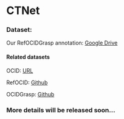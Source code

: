 # CTNet
### Dataset:
Our RefOCIDGrasp annotation: [Google Drive](https://drive.google.com/drive/folders/1tKdB7tIugG3hKUOCYzxjNajqSqnk6Wo0?usp=drive_link)
#### Related datasets
OCID: [URL](https://www.acin.tuwien.ac.at/en/vision-for-robotics/software-tools/object-clutter-indoor-dataset/)

RefOCID: [Github](https://github.com/lluma/OCID-Ref)

OCIDGrasp: [Github](https://github.com/stefan-ainetter/grasp_det_seg_cnn)
### More details will be released soon...
